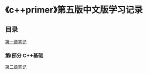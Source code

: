 # 《c++primer》第五版中文版学习记录

## 目录

[第一章笔记](https://github.com/xw6666/c-primer/tree/main/%E7%AC%AC%E4%B8%80%E7%AB%A0%E7%BB%83%E4%B9%A0)

### 第I部分  C++基础
[第二章笔记](https://github.com/xw6666/c-primer/tree/main/%E7%AC%AC%E4%BA%8C%E7%AB%A0%E7%BB%83%E4%B9%A0)

